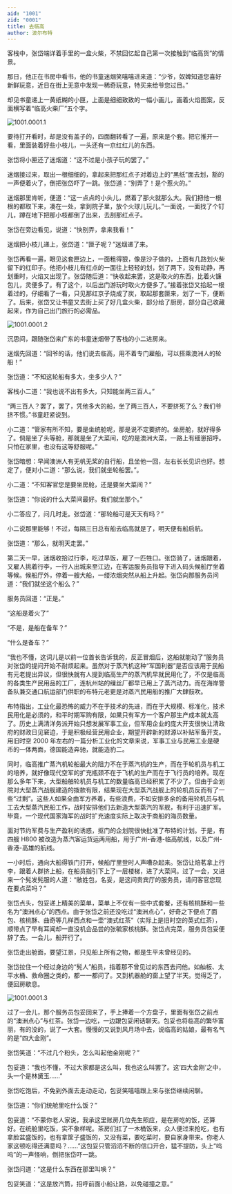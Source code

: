 ```yaml
---
aid: "1001"
zid: "0001"
title: 去临高
author: 波尔布特
---
```


客栈中，张岱端详着手里的一盒火柴，不禁回忆起自己第一次接触到“临高货”的情景。

那日，他正在书房中看书，他的书童迷烟笑嘻嘻进来道：“少爷，奴婢知道您喜好新鲜玩意，近日在街上无意中发现一稀奇玩意，特买来给爷您过目。”

却见书童递上一黄纸糊的小匣，上面是细细致致的一幅小画儿，画着火焰图案，反面横写着“临高火柴厂”五个字。

![1001.0001.1](/1001/0001/1.webp)

要待打开看时，却是没有盖子的，四面翻转看了一遍，原来是个套。把它推开一看，里面装着好些小枝儿，一头还有一京红红儿的东西。

张岱将小匣还了迷烟道：“这不过是小孩子玩的罢了。”

迷烟接过来，取出一根细细的，拿起来把那红点子对着边上的“黑纸”面去划，豁的一声便着火了，倒把张岱吓了一跳。张岱道：“别弄了！是个惹火的。”

迷烟那里肯听，便道：“这一点点的小头儿，燃着了那火就那么大。我们把他一根根的都取下来，凑在一处，拿到院子里，放个火球儿玩儿。”一面说，一面找了个钉儿，蹲在地下把那小枝都倒了出来，去刮那红点子。

张岱在旁边看见，说道：“快别弄，拿来我看！”

迷烟把小枝儿递上，张岱道：“匣子呢？”迷烟递了来。

张岱再看一遍，眼见这套匣边上，一面粗得狠，像是沙子做的，上面有几路划火柴留下的红印子。他把小枝儿有红点的一面往上轻轻的划，划了两下，没有动静，再划重时，火焰又出现了。张岱随后道：“快收起来罢，这是取火的东西，比着火镰包儿，灵便多了。有了这个，以后出门游玩时取火方便多了。”接着张岱又拾起一根着过的，仔细看了一看，只见那红京子烧成了炭，取起那套匣来，划了一下，便断了。后来，张岱又让书童又去街上买了好几盒火柴，部分给了厨房，部分自己收藏起来，作为自己出门旅行的必需品。

![1001.0001.2](/1001/0001/2.webp)

沉思间，跟随张岱来广东的书童迷烟带了客栈的小二进房来。

迷烟先回道：“回爷的话，他们说去临高，用不着专门雇船，可以搭乘澳洲人的轮船！”

张岱道：“不知这轮船有多大，坐多少人？”

客栈小二道：“我也说不出有多大，只知能坐两三百人。”

“两三百人？罢了，罢了，凭他多大的船，坐了两三百人，不要挤死了么？我们爷挤不惯。”书童赶紧说到。

小二道：“管家有所不知，要是坐统舱呢，那是说不定要挤的。坐房舱，就好得多了。倘是坐了头等舱，那就是坐了大菜间，吃的是澳洲大菜，一路上有细崽招呼。只怕在家里，也没有这等舒服呢。”

张岱暗想：早闻澳洲人有无帆无桨的自行船，且坐他一回，左右长长见识也好。想定了，便对小二道：“那么说，我们就坐轮船罢。”。

小二道：“不知客官您是要坐房舱，还是要坐大菜间？”

张岱道：“你说的什么大菜间最好。我们就坐那个。”

小二答应了，问几时走。张岱道：“那轮船可是天天有吗？”

小二说那里能够！不过，每隔三日总有船去临高就是了，明天便有船启航。

张岱道：“那么，就明天走罢。”

第二天一早，迷烟收拾过行李，吃过早饭，雇了一匹牲口。张岱骑了，迷烟跟着，又雇人挑着行李，一行人出城来至江边，在客运服务员指导下进入码头候船厅坐着等候。候船厅外，停着一艘大船，一缕浓烟突然从船上升起。张岱向那服务员问道：“我们就坐这个船么？”

服务员回道：“正是。”

“这船是着火了”

“不是，是船在备车？”

“什么是备车？”

“我也不懂，这词儿是以前一位首长告诉我的，反正冒烟后，这船就能动了”服务员对张岱的提问开始不耐烦起来。虽然对于蒸汽机这种“军国利器”是否应该用于民船有元老提出异议，但很快就有人提到临高生产的蒸汽机早就民用化了，不仅是临高的各类生产民用品的工厂，连杭州站的缫丝厂都早已用上了蒸汽动力。而在海岸警备队兼交通口航运部门供职的布特元老更是对蒸汽民用船的推广大肆鼓吹。

布特指出，工业化最恐怖的威力不在于技术的先进，而在于大规模、标准化，技术民用化是必须的，和平时期军购有限，如果只有军方一个客户那生产成本就太高了。历史上满清洋务派开始只想发展军事工业，但军用企业的庞大开支很快让清政府的财政日见窘迫，于是积极经营民用企业，期望开辟新的财源以补贴军备开支。用旧时空 2000 年左右的一篇分析工业化的文章来说，军事工业与民用工业是硬币的一体两面，德国能造奔驰，就能造豹二。

同时，临高推广蒸汽机轮船最大的阻力不在于蒸汽机的生产，而在于轮机员与机工的培养，就好像现代空军的扩充瓶颈不在于飞机的生产而在于飞行员的培养。现在那么多年下来，大型船舶轮机员与机工的数量临高已经积累了不少了。但由于企划院对大型蒸汽战舰建造的拨款有限，结果现在大型蒸汽战舰上的轮机员反而有了一些“过剩”。这些人如果全由军方养着，有些浪费，不如安排多余的备用轮机员与机工去大型蒸汽民船工作，战时安排他们去新造大型蒸汽的军舰，有利于迅速扩军。毕竟，一个现代国家海军的战时扩充速度实际上取决于商船的海员数量。

面对节约军费与生产盈利的诱惑，抠门的企划院很快批准了布特的计划。于是，有四艘 H800 被改造为蒸汽客运货运两用船，用于广州-香港-临高航线，以及广州-香港-高雄的航线。

一小时后，通向大船得铁门打开，候船厅里登时人声嘈杂起来。张岱让焙茗拿上行李，跟着人群挤上船，在船员指引下上了一层楼梯，进了大菜间。过了一会，又进来一个髡发髡服的人道：“敝姓包，名妥，是这间贵宾厅的服务员，请问客官您现在要点菜吗？”

张岱点头，包妥递上精美的菜单，菜单上不仅有一些中式套餐，还有核桃酥和一些名为“澳洲点心”的西点。由于张岱之前还没吃过“澳洲点心”，好奇之下便点了面包、核桃酥、曲奇等几样西点和一壶“澳式红茶”（实际上是旧时空的英式红茶），顺带点了早有耳闻却一直没机会品尝的张毓家核桃酥。张岱点完菜，服务员包妥便辞了去。一会儿，船开行了。

张岱走出舱面，要望江景，只见船上所有之物，都是生平未曾经见的。

张岱拉住一个经过身边的“髡人”船员，指着那不曾见过的东西去问他。如舢板、太平水桶、救命圈之类的，都一一都问了。又到机器舱的窗上望了半天。觉得乏了，便回房歇息。

![1001.0001.3](/1001/0001/3.webp)

过了一会儿，那个服务员包妥回来了，手上捧着一个方盘子，里面有张岱之前点的“澳洲点心”与红茶。张岱一边吃，一边跟包妥闲话聊天。包妥也将临高的繁华富丽，有的没的，说了一大套。慢慢的又说到风月场中去，说临高的姑娘，最有名气的是“四大金刚”。

张岱笑道：“不过几个粉头，怎么叫起他金刚呢？”

包妥道：“我也不懂，不过大家都是这么叫，我也这么叫罢了。这‘四大金刚’之中，头一个是林黛玉……”

张岱吃饱后，不免到外面去走动走动，包妥笑嘻嘻跟上来与张岱继续闲聊。

张岱道：“你们统舱里吃什么饭？”

包妥道：“不蒙你老人家说，我承这里账房几位先生照应，是在房吃的饭，还算好。在统舱里吃饭，实不象样呢。茶房们扛了一木桶饭来，众人便过来抢吃，也有拿脸盆盛饭的，也有拿筐子盛饭的，又没有菜，要吃菜时，要自家身带来。你老人家这顿吃得还满意吗？……”这包妥只管滔滔不断的信口开合，猛不提防，头上“呜呜”的一声怪响，倒把张岱吓一跳。

张岱问道：“这是什么东西在那里叫唤？”

包妥笑道：“这是放汽筒，招呼前面小船让路，以免碰撞之意。”
